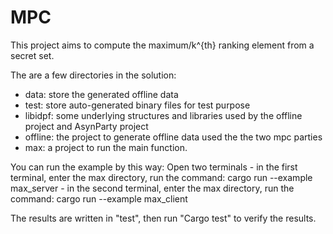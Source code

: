 # MPC
This project aims to compute the maximum/k^{th} ranking element from a secret set.

The are a few directories in the solution:
  - data: store the generated offline data
  - test: store auto-generated binary files for test purpose
  - libidpf: some underlying structures and libraries used by the offline project and AsynParty project
  - offline: the project to generate offline data used the the two mpc parties
  - max: a project to  run the main function.
  
You can run the example by this way:
  Open two terminals
    - in the first terminal, enter the max directory, run the command: cargo run --example max_server
    - in the second terminal, enter the max directory, run the command: cargo run --example max_client

  The results are written in "test", then run "Cargo test" to verify the results.


